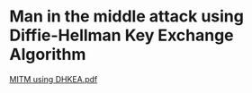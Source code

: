# Man in the middle attack using Diffie-Hellman Key Exchange Algorithm

[MITM using DHKEA.pdf](https://github.com/Mshan19/MITM-using-DHKEA/files/6887806/MITM.using.DHKEA.pdf)




